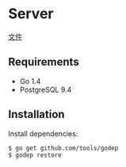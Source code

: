 # Server

[文件](doc/)

## Requirements

- Go 1.4
- PostgreSQL 9.4

## Installation

Install dependencies:

``` bash
$ go get github.com/tools/godep
$ godep restore
```

[libvips]: https://github.com/jcupitt/libvips
[vips]: https://github.com/DAddYE/vips
